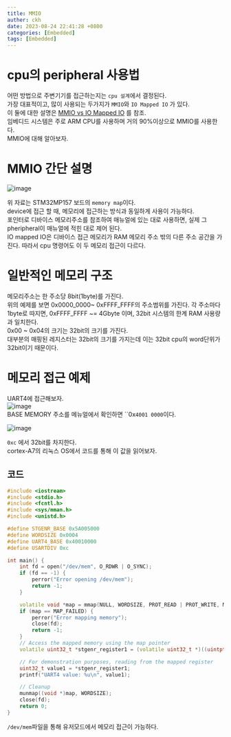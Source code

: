 ```yaml
---
title: MMIO
auther: ckh
date: 2023-08-24 22:41:28 +0800
categories: [Embedded]
tags: [Embedded]    
---
```


# cpu의 peripheral 사용법
어떤 방법으로 주변기기를 접근하는지는 `cpu 설계`에서 결정된다.   
가장 대표적이고, 많이 사용되는 두가지가 `MMIO`와 `IO Mapped IO` 가 있다.  
이 둘에 대한 설명은 [MMIO vs IO Mapped IO](https://do-rang.tistory.com/76)  를 참조.  
임베디드 시스템은 주로 ARM CPU를 사용하며 거의 90%이상으로 MMIO를 사용한다.  
MMIO에 대해 알아보자.  

# MMIO 간단 설명  
![image](https://github.com/ckh7488/ckh7488.github.io/assets/75701998/d53bb312-633a-44e3-917a-8c86a78ac4aa)  
  
위 자료는 STM32MP157 보드의 ``memory map``이다.  
device에 접근 할 때, 메모리에 접근하는 방식과 동일하게 사용이 가능하다.  
포인터로 디바이스 메모리주소를 참조하여 매뉴얼에 있는 대로 사용하면, 실제 그 pheripheral이 매뉴얼에 적힌 대로 제어 된다.  
IO mapped IO은 디바이스 접근 메모리가 RAM 메모리 주소 밖의 다른 주소 공간을 가진다. 따라서 cpu 명령어도 이 두 메모리 접근이 다르다.  

# 일반적인 메모리 구조
메모리주소는 한 주소당 8bit(1byte)를 가진다.  
위의 예제를 보면 0x0000_0000~ 0xFFFF_FFFF의 주소범위를 가진다. 각 주소마다 1byte로 따지면, 0xFFFF_FFFF ~= 4Gbyte 이며, 32bit 시스템의 한계 RAM 사용량과 일치한다.  
0x00 ~ 0x04의 크기는 32bit의 크기를 가진다.  
대부분의 매핑된 레지스터는 32bit의 크기를 가지는데 이는 32bit cpu의 word단위가 32bit이기 때문이다.  

# 메모리 접근 예제
UART4에 접근해보자.  
![image](https://github.com/ckh7488/ckh7488.github.io/assets/75701998/e10aebd7-ddc8-4dd9-9bbb-964e06cb525f)  
BASE MEMORY 주소를 메뉴얼에서 확인하면 ``0x`4001 0000`이다.    

![image](https://github.com/ckh7488/ckh7488.github.io/assets/75701998/bc2dbe76-3a16-4125-b446-edecd259f81d)  

  
``0xc`` 에서 32bit를 차지한다.  
cortex-A7의 리눅스 OS에서 코드를 통해 이 값을 읽어보자.  

## 코드
```C++
#include <iostream>
#include <stdio.h>
#include <fcntl.h>
#include <sys/mman.h>
#include <unistd.h>

#define STGENR_BASE 0x5A005000
#define WORDSIZE 0x0004
#define UART4_BASE 0x40010000
#define USARTDIV 0xc

int main() {
    int fd = open("/dev/mem", O_RDWR | O_SYNC);
    if (fd == -1) {
        perror("Error opening /dev/mem");
        return -1;
    }

    volatile void *map = mmap(NULL, WORDSIZE, PROT_READ | PROT_WRITE, MAP_SHARED, fd, UART4_BASE);
    if (map == MAP_FAILED) {
        perror("Error mapping memory");
        close(fd);
        return -1;
    }
    // Access the mapped memory using the map pointer
    volatile uint32_t *stgenr_register1 = (volatile uint32_t *)((uintptr_t)map+USARTDIV);

    // For demonstration purposes, reading from the mapped register
    uint32_t value1 = *stgenr_register1;
    printf("UART4 value: %u\n", value1);

    // Cleanup
    munmap((void *)map, WORDSIZE);
    close(fd);
    return 0;
}
```
``/dev/mem``파일을 통해 유저모드에서 메모리 접근이 가능하다.  





